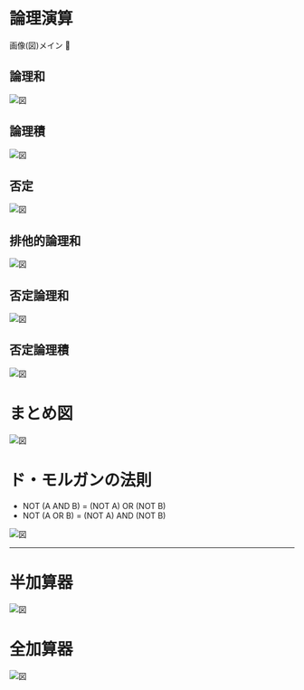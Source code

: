 # 論理演算

画像(図)メイン :dog:

## 論理和

![図](../images/OR.png)

## 論理積

![図](../images/AND.png)

## 否定

![図](../images/NOT.png)

## 排他的論理和

![図](../images/EOR.png)

## 否定論理和

![図](../images/NOR.png)

## 否定論理積

![図](../images/NAND.png)

# まとめ図

![図](../images/mil.png)

# ド・モルガンの法則

- NOT (A AND B) = (NOT A) OR (NOT B)
- NOT (A OR B) = (NOT A) AND (NOT B)

![図](../images/d.png)

---

# 半加算器

![図](../images/half_adder.png)

# 全加算器

![図](../images/full_adder.png)

